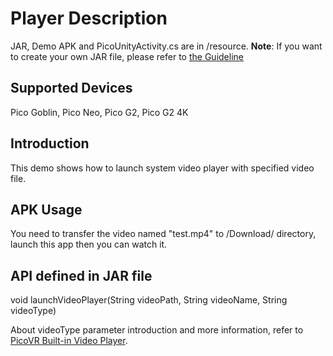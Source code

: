 # Player Description

JAR, Demo APK and PicoUnityActivity.cs are in /resource.
**Note**: If you want to create your own JAR file, please refer to [the Guideline](https://github.com/picoxr/support/blob/master/How%20to%20Use%20JAR%20file%20in%20Unity%20project%20on%20Pico%20device.docx)      

## Supported Devices
Pico Goblin, Pico Neo, Pico G2, Pico G2 4K 

## Introduction
This demo shows how to launch system video player with specified video file.

## APK Usage
You need to transfer the video named "test.mp4" to /Download/ directory, launch this app then you can watch it.

## API defined in JAR file
void launchVideoPlayer(String videoPath, String videoName, String videoType)  

About videoType parameter introduction and more information, refer to [PicoVR Built-in Video Player](http://static.appstore.picovr.com/docs/VideoPlayer/index.html).
